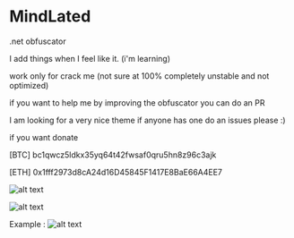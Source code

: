 # MindLated
.net obfuscator

I add things when I feel like it. (i'm learning)

work only for crack me (not sure at 100% completely unstable and not optimized) 

if you want to help me by improving the obfuscator you can do an PR

I am looking for a very nice theme if anyone has one do an issues please :)

if you want donate

[BTC] bc1qwcz5ldkx35yq64t42fwsaf0qru5hn8z96c3ajk

[ETH] 0x1fff2973d8cA24d16D45845F1417E8BaE66A4EE7

![alt text](https://i.imgur.com/IUfJIPd.png)

![alt text](https://i.imgur.com/2BFm1S3.png)

Example :
![alt text](https://i.imgur.com/UnCLDVZ.png)

